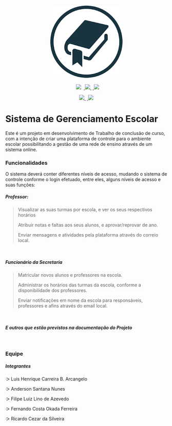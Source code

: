 <div align="center">
<center><p><img src="logo.png"></img>
<br><br>
&nbsp;
 <a href="https://github.com/Ryuusakii/SistemaTCC/tree/master/Documentation/Backlog.md"><img src="https://img.shields.io/badge/Backlog-green"></a> &nbsp;<a href="https://github.com/Ryuusakii/SistemaTCC/tree/master/Documentation/VisãoDeProjeto.md"> <img src="https://img.shields.io/badge/Visão%20De%20Projeto-red"> </a>&nbsp;<a href="https://github.com/Ryuusakii/SistemaTCC/blob/master/Documentation/DiagramaDeUso.png"> <img src="https://img.shields.io/badge/Diagrama%20De%20Uso-lightgrey"> </a></p><a href="https://github.com/Ryuusakii/SistemaTCC/tree/master/Database/Diagrams/modeloERD.png"> <img src="https://img.shields.io/badge/Modelo%20ERD-yellow"> </a>&nbsp;<a href="https://github.com/Ryuusakii/SistemaTCC/tree/master/Database/Models/ModeloFisico2.png"> <img src="https://img.shields.io/badge/Modelo%20Físico-orange"> </a></p>

</center>
</div>

Sistema de Gerenciamento Escolar
================================

Este é um projeto em desenvolvimento de Trabalho de conclusão de curso, com a intenção de criar uma plataforma de controle para o ambiente escolar possibilitando a gestão de uma rede de ensino através de um sistema online.

### Funcionalidades

O sistema deverá conter diferentes níveis de acesso, mudando o sistema de controle conforme o login efetuado, entre eles, alguns níveis de acesso e suas funções:&nbsp;

##### Professor:

> Visualizar as suas turmas por escola, e ver os seus respectivos horários
>
> Atribuir notas e faltas aos seus alunos, e aprovar/reprovar de ano.
>
> Enviar mensagens e atividades pela plataforma através do correio local.

&nbsp;

##### Funcionário da Secretaria

> Matricular novos alunos e professores na escola.
>
> Administrar os horários das turmas da escola, conforme a disponibilidade dos professores.
>
> Enviar notificações em nome da escola para responsáveis, professores e afins através do email local.

&nbsp;

##### E outros que estão previstos na documentação do Projeto

&nbsp;

### Equipe

##### Integrantes

ᑀ Luis Henrique Carreira B. Arcangelo

ᑀ Anderson Santana Nunes

ᑀ Filipe Luiz Lino de Azevedo

ᑀ Fernando Costa Okada Ferreira

ᑀ Ricardo Cezar da Silveira
